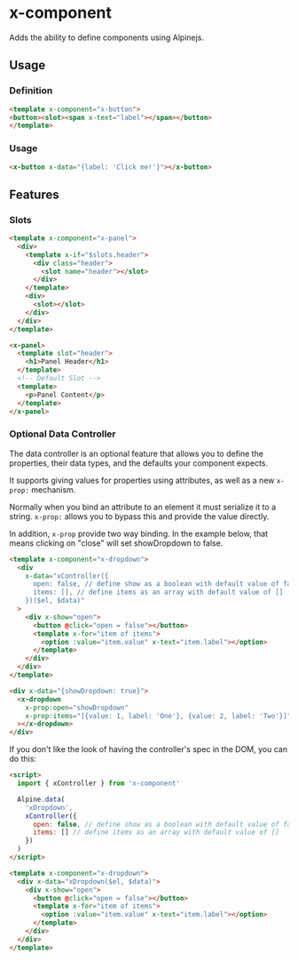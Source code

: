 # x-component

Adds the ability to define components using Alpinejs.

## Usage

### Definition

```html
<template x-component="x-button">
<button><slot><span x-text="label"></span></button>
</template>
```

### Usage

```html
<x-button x-data="{label: 'Click me!'}"></x-button>
```

## Features

### Slots

```html
<template x-component="x-panel">
  <div>
    <template x-if="$slots.header">
      <div class="header">
        <slot name="header"></slot>
      </div>
    </template>
    <div>
      <slot></slot>
    </div>
  </div>
</template>

<x-panel>
  <template slot="header">
    <h1>Panel Header</h1>
  </template>
  <!-- Default Slot -->
  <template>
    <p>Panel Content</p>
  </template>
</x-panel>
```

### Optional Data Controller

The data controller is an optional feature that allows you to define the properties, their data types, and the defaults your component expects.

It supports giving values for properties using attributes, as well as a new `x-prop:` mechanism.

Normally when you bind an attribute to an element it must serialize it to a string. `x-prop:` allows you to bypass this and provide the value directly.

In addition, `x-prop` provide two way binding. In the example below, that means clicking on "close" will set showDropdown to false.

```html
<template x-component="x-dropdown">
  <div
    x-data="xController({
      open: false, // define show as a boolean with default value of false
      items: [], // define items as an array with default value of []
    })($el, $data)"
  >
    <div x-show="open">
      <button @click="open = false"></button>
      <template x-for="item of items">
        <option :value="item.value" x-text="item.label"></option>
      </template>
    </div>
  </div>
</template>

<div x-data="{showDropdown: true}">
  <x-dropdown
    x-prop:open="showDropdown"
    x-prop:items="[{value: 1, label: 'One'}, {value: 2, label: 'Two'}]"
  ></x-dropdown>
</div>
```

If you don't like the look of having the controller's spec in the DOM, you can do this:

```html
<script>
  import { xController } from 'x-component'

  Alpine.data(
    'xDropdown',
    xController({
      open: false, // define show as a boolean with default value of false
      items: [] // define items as an array with default value of []
    })
  )
</script>

<template x-component="x-dropdown">
  <div x-data="xDropdown($el, $data)">
    <div x-show="open">
      <button @click="open = false"></button>
      <template x-for="item of items">
        <option :value="item.value" x-text="item.label"></option>
      </template>
    </div>
  </div>
</template>
```
